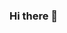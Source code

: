 ### Hi there 👋

<!--
**jgmzur29/jgmzur29** is a ✨ _special_ ✨ repository because its `README.md` (this file) appears on your GitHub profile.

- 🔭 I’m currently working on learning diferente fronted technologies
- 🌱 I’m currently learning Java, Ccs, React
- 👯 I’m looking to collaborate on different datascience projects and web develop
- 🤔 I’m looking for help with web develop
- 💬 Ask me about python 
- 📫 How to reach me: joagomezur29@gmail.com
- ⚡ Fun fact: political scientiest gettin into the tech world
